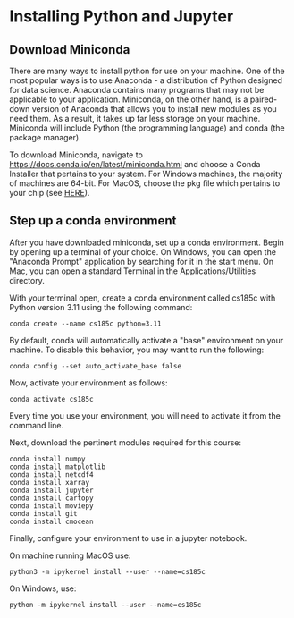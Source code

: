 # Installing Python and Jupyter

## Download Miniconda
There are many ways to install python for use on your machine. One of the most popular ways is to use Anaconda - a distribution of Python designed for data science. Anaconda contains many programs that may not be applicable to your application. Miniconda, on the other hand, is a paired-down version of Anaconda that allows you to install new modules as you need them. As a result, it takes up far less storage on your machine. Miniconda will include Python (the programming language) and conda (the package manager).

To download Miniconda, navigate to https://docs.conda.io/en/latest/miniconda.html and choose a Conda Installer that pertains to your system. For Windows machines, the majority of machines are 64-bit. For MacOS, choose the pkg file which pertains to your chip (see [HERE](https://support.apple.com/en-us/HT211814)).


## Step up a conda environment
After you have downloaded miniconda, set up a conda environment. Begin by opening up a terminal of your choice. On Windows, you can open the "Anaconda Prompt" application by searching for it in the start menu. On Mac, you can open a standard Terminal in the Applications/Utilities directory. 

With your terminal open, create a conda environment called cs185c with Python version 3.11 using the following command:

```
conda create --name cs185c python=3.11
```
By default, conda will automatically activate a "base" environment on your machine. To disable this behavior, you may want to run the following:
```
conda config --set auto_activate_base false
```

Now, activate your environment as follows:
```
conda activate cs185c
```

Every time you use your environment, you will need to activate it from the command line.

Next, download the pertinent modules required for this course:

```
conda install numpy
conda install matplotlib
conda install netcdf4
conda install xarray
conda install jupyter
conda install cartopy
conda install moviepy
conda install git
conda install cmocean
```

Finally, configure your environment to use in a jupyter notebook. 

On machine running MacOS use:

```
python3 -m ipykernel install --user --name=cs185c
```

On Windows, use:
```
python -m ipykernel install --user --name=cs185c
```



